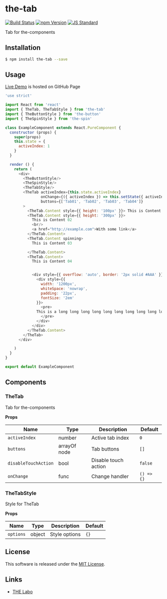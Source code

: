 the-tab
==========

<!---
This file is generated by the-tmpl. Do not update manually.
--->

<!-- Badge Start -->
<a name="badges"></a>

[![Build Status][bd_travis_shield_url]][bd_travis_url]
[![npm Version][bd_npm_shield_url]][bd_npm_url]
[![JS Standard][bd_standard_shield_url]][bd_standard_url]

[bd_repo_url]: https://github.com/the-labo/the-tab
[bd_travis_url]: http://travis-ci.org/the-labo/the-tab
[bd_travis_shield_url]: http://img.shields.io/travis/the-labo/the-tab.svg?style=flat
[bd_travis_com_url]: http://travis-ci.com/the-labo/the-tab
[bd_travis_com_shield_url]: https://api.travis-ci.com/the-labo/the-tab.svg?token=
[bd_license_url]: https://github.com/the-labo/the-tab/blob/master/LICENSE
[bd_npm_url]: http://www.npmjs.org/package/the-tab
[bd_npm_shield_url]: http://img.shields.io/npm/v/the-tab.svg?style=flat
[bd_standard_url]: http://standardjs.com/
[bd_standard_shield_url]: https://img.shields.io/badge/code%20style-standard-brightgreen.svg

<!-- Badge End -->


<!-- Description Start -->
<a name="description"></a>

Tab for the-components

<!-- Description End -->


<!-- Overview Start -->
<a name="overview"></a>



<!-- Overview End -->


<!-- Sections Start -->
<a name="sections"></a>

<!-- Section from "doc/guides/01.Installation.md.hbs" Start -->

<a name="section-doc-guides-01-installation-md"></a>

Installation
-----

```bash
$ npm install the-tab --save
```


<!-- Section from "doc/guides/01.Installation.md.hbs" End -->

<!-- Section from "doc/guides/02.Usage.md.hbs" Start -->

<a name="section-doc-guides-02-usage-md"></a>

Usage
---------

[Live Demo](https://the-labo.github.io/the-tab/doc/demo/index.html#/) is hosted on GitHub Page

```javascript
'use strict'

import React from 'react'
import { TheTab, TheTabStyle } from 'the-tab'
import { TheButtonStyle } from 'the-button'
import { TheSpinStyle } from 'the-spin'

class ExampleComponent extends React.PureComponent {
  constructor (props) {
    super(props)
    this.state = {
      activeIndex: 1
    }
  }

  render () {
    return (
      <div>
        <TheButtonStyle/>
        <TheSpinStyle/>
        <TheTabStyle/>
        <TheTab activeIndex={this.state.activeIndex}
                onChange={({ activeIndex }) => this.setState({ activeIndex })}
                buttons={['Tab01', 'Tab02', 'Tab03', 'Tab04']}
        >
          <TheTab.Content style={{ height: '100px' }}> This is Content 01 </TheTab.Content>
          <TheTab.Content style={{ height: '300px' }}>
            This is Content 02
            <br/>
            <a href="http://example.com">With some link</a>
          </TheTab.Content>
          <TheTab.Content spinning>
            This is Content 03

          </TheTab.Content>
          <TheTab.Content>
            This is Content 04


            <div style={{ overflow: 'auto', border: '2px solid #AAA' }}>
              <div style={{
                width: '1200px',
                whiteSpace: 'nowrap',
                padding: '22px',
                fontSize: '2em'
              }}>
                <pre>
              This is a long long long long long long long long long long long long long long long long long long long long long long long long long long long long content
                </pre>
              </div>
            </div>
          </TheTab.Content>
        </TheTab>
      </div>

    )
  }
}

export default ExampleComponent

```


<!-- Section from "doc/guides/02.Usage.md.hbs" End -->

<!-- Section from "doc/guides/03.Components.md.hbs" Start -->

<a name="section-doc-guides-03-components-md"></a>

Components
-----------

### TheTab

Tab for the-components

**Props**

| Name | Type | Description | Default |
| --- | --- | ---- | ---- |
| `activeIndex` | number  | Active tab index | `0` |
| `buttons` | arrayOf node | Tab buttons | `[]` |
| `disableTouchAction` | bool  | Disable touch action | `false` |
| `onChange` | func  | Change handler | `() => {}` |

### TheTabStyle

Style for TheTab

**Props**

| Name | Type | Description | Default |
| --- | --- | ---- | ---- |
| `options` | object  | Style options | `{}` |



<!-- Section from "doc/guides/03.Components.md.hbs" End -->


<!-- Sections Start -->


<!-- LICENSE Start -->
<a name="license"></a>

License
-------
This software is released under the [MIT License](https://github.com/the-labo/the-tab/blob/master/LICENSE).

<!-- LICENSE End -->


<!-- Links Start -->
<a name="links"></a>

Links
------

+ [THE Labo][t_h_e_labo_url]

[t_h_e_labo_url]: https://github.com/the-labo

<!-- Links End -->
